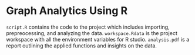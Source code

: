 # Graph Analytics Using R
`script.R` contains the code to the project which includes importing, prepreocessing, and analyzing the data.
`workspace.Rdata` is the project workspace with all the environment variables for R studio.
`analysis.pdf` is a report outlining the applied functions and insights on the data.
